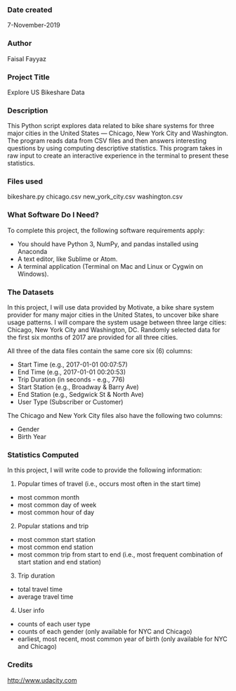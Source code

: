 ### Date created
7-November-2019

### Author
Faisal Fayyaz

### Project Title
Explore US Bikeshare Data

### Description
This Python script explores data related to bike share systems for three major
cities in the United States — Chicago, New York City and Washington.  The
program reads data from CSV files and then answers interesting questions by
using computing descriptive statistics.  This program takes in raw input to
create an interactive experience in the terminal to present these statistics.

### Files used
bikeshare.py
chicago.csv
new_york_city.csv
washington.csv

### What Software Do I Need?
To complete this project, the following software requirements apply:
-  You should have Python 3, NumPy, and pandas installed using Anaconda
-  A text editor, like Sublime or Atom.
-  A terminal application (Terminal on Mac and Linux or Cygwin on Windows).

### The Datasets
In this project, I will use data provided by Motivate, a bike share system provider
for many major cities in the United States, to uncover bike share usage patterns.
I will compare the system usage between three large cities: Chicago, New York City
and Washington, DC.  Randomly selected data for the first six months of 2017 are
provided for all three cities.

All three of the data files contain the same core six (6) columns:
-  Start Time (e.g., 2017-01-01 00:07:57)
-  End Time (e.g., 2017-01-01 00:20:53)
-  Trip Duration (in seconds - e.g., 776)
-  Start Station (e.g., Broadway & Barry Ave)
-  End Station (e.g., Sedgwick St & North Ave)
-  User Type (Subscriber or Customer)

The Chicago and New York City files also have the following two columns:
-  Gender
-  Birth Year

### Statistics Computed
In this project, I will write code to provide the following information:

1) Popular times of travel (i.e., occurs most often in the start time)
-  most common month
-  most common day of week
-  most common hour of day

2) Popular stations and trip
-  most common start station
-  most common end station
-  most common trip from start to end (i.e., most frequent combination of start station and end station)

3) Trip duration
-  total travel time
-  average travel time

4) User info
-  counts of each user type
-  counts of each gender (only available for NYC and Chicago)
-  earliest, most recent, most common year of birth (only available for NYC and Chicago)

### Credits
http://www.udacity.com
